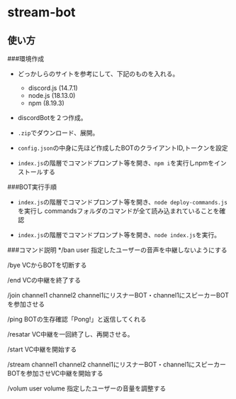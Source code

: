 # stream-bot
## 使い方

###環境作成
* どっかしらのサイトを参考にして、下記のものを入れる。
    - discord.js (14.7.1)
    - node.js (18.13.0)
    - npm (8.19.3)

* discordBotを２つ作成。

* `.zip`でダウンロード、展開。

* `config.json`の中身に先ほど作成したBOTのクライアントID,トークンを設定

* `index.js`の階層でコマンドプロンプト等を開き、`npm i`を実行しnpmをインストールする


###BOT実行手順

* `index.js`の階層でコマンドプロンプト等を開き、`node deploy-commands.js`を実行し
   commandsフォルダのコマンドが全て読み込まれていることを確認

* `index.js`の階層でコマンドプロンプト等を開き、`node index.js`を実行。



###コマンド説明
*/ban user
指定したユーザーの音声を中継しないようにする

/bye
VCからBOTを切断する

/end
VCの中継を終了する

/join channel1 channel2
channel1にリスナーBOT・channel1にスピーカーBOTを参加させる

/ping
BOTの生存確認「Pong!」と返信してくれる

/resatar
VC中継を一回終了し、再開させる。

/start
VC中継を開始する

/stream channel1 channel2
channel1にリスナーBOT・channel1にスピーカーBOTを参加させVC中継を開始する

/volum user volume
指定したユーザーの音量を調整する


